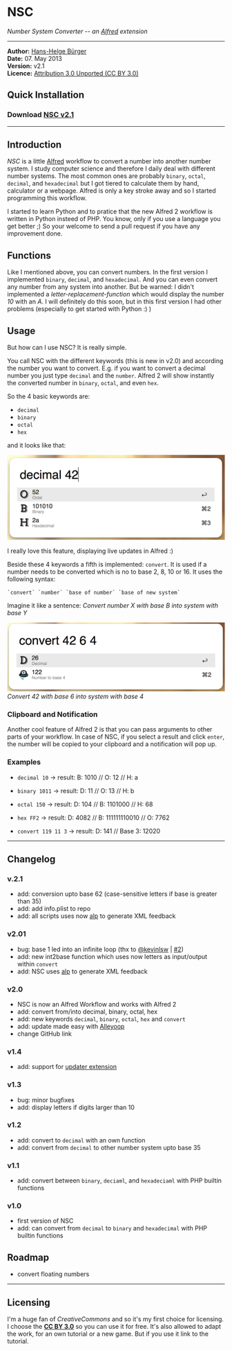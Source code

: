 # NSC
*Number System Converter -- an [Alfred](http://www.alfredapp.com/) extension*
* * * 

**Author:** [Hans-Helge B&uuml;rger](http://www.hanshelgebuerger.de "Hans-Helge Bürger - Webpage")  
**Date:** 07. May 2013	
**Version:** v2.1	
**Licence:** [Attribution 3.0 Unported (CC BY 3.0)](http://creativecommons.org/licenses/by/3.0/ "Attribution 3.0 Unported (CC BY 3.0)")

## Quick Installation
### Download [NSC v2.1](https://github.com/obstschale/NSC/raw/alfredextension/nsc-v2.1.alfredworkflow)


---
## Introduction

*NSC* is a little [Alfred](http://www.alfredapp.com/) workflow to convert a number into another number system. I study computer science and therefore I daily deal with different number systems. The most common ones are probably `binary`, `octal`, `decimal`, and `hexadecimal` but I got tiered to calculate them by hand, calculator or a webpage. Alfred is only a key stroke away and so I started programming this workflow.

I started to learn Python and to pratice that the new Alfred 2 workflow is written in Python insteed of PHP. You know, only if you use a language you get better ;) So your welcome to send a pull request if you have any improvement done.

## Functions

Like I mentioned above, you can convert numbers. In the first version I implemented `binary`, `decimal`, and `hexadecimal`. And you can even convert any number from any system into another. But be warned: I didn't implemented a _letter-replacement-function_ which would display the number _10_ with an _A_. I will definitely do this soon, but in this first version I had other problems (especially to get started with Python :) )

## Usage

But how can I use NSC? It is really simple.

You call NSC with the different keywords (this is new in v2.0) and according the number you want to convert. E.g. if you want to convert a decimal number you just type `decimal` and the `number`. Alfred 2 will show instantly the converted number in `binary`, `octal`, and even `hex`.

So the 4 basic keywords are:

* `decimal`
* `binary`
* `octal`
* `hex`

and it looks like that:

![screenshot of Alfred converting the decimal number 42](img/README_decimal.png)

I really love this feature, displaying live updates in Alfred :)

Beside these 4 keywords a fifth is implemented: `convert`. It is used if a number needs to be converted which is no to base 2, 8, 10 or 16. It uses the following syntax:

	`convert` `number` `base of number` `base of new system`

Imagine it like a sentence: _Convert number X with base B into system with base Y_

![screenshot of Alfred converting the number 42 with base 6 into base 4 system](img/README_convert.png)
_Convert 42 with base 6 into system with base 4_

### Clipboard and Notification
Another cool feature of Alfred 2 is that you can pass arguments to other parts of your workflow. In case of NSC, if you select a result and click `enter`, the number will be copied to your clipboard and a notification will pop up.

### Examples

* `decimal 10` → result: B: 1010 // O: 12 // H: a

* `binary 1011` → result: D: 11 // O: 13 // H: b

* `octal 150` → result: D: 104 // B: 1101000 // H: 68

* `hex FF2` → result: D: 4082 // B: 111111110010 // O: 7762

* `convert 119 11 3` → result: D: 141 // Base 3: 12020 

---

## Changelog
### v.2.1
* add: conversion upto base 62 (case-sensitive letters if base is greater than 35)
* add: add info.plist to repo
* add: all scripts uses now [alp](https://github.com/phyllisstein/alp) to generate XML feedback 

### v2.01
* bug: base 1 led into an infinite loop (thx to [@kevinlsw](https://github.com/kevinlsw) | [#2](https://github.com/obstschale/NSC/issues/2))
* add: new int2base function which uses now letters as input/output within `convert`
* add: NSC uses [alp](https://github.com/phyllisstein/alp) to generate XML feedback



### v2.0
* NSC is now an Alfred Workflow and works with Alfred 2
* add: convert from/into decimal, binary, octal, hex
* add: new keywords `decimal`, `binary`, `octal`, `hex` and `convert`
* add: update made easy with [Alleyoop](http://www.alfredforum.com/topic/1582-alleyoop-update-alfred-workflows/)
* change GitHub link


### v1.4
* add: support for [updater extension](http://jdfwarrior.tumblr.com/updater)

### v1.3
* bug: minor bugfixes
* add: display letters if digits larger than 10

### v1.2
* add: convert to `decimal` with an own function
* add: convert from `decimal` to other number system upto base 35

### v1.1
* add: convert between `binary`, `deciaml`, and  `hexadeciaml` with PHP builtin functions

### v1.0
* first version of NSC
* add: can convert from `decimal` to `binary` and `hexadecimal` with PHP builtin functions

## Roadmap
* convert floating numbers

---
## Licensing

I'm a huge fan of *CreativeCommons* and so it's my first choice for licensing. I choose the [**CC BY 3.0**](http://creativecommons.org/licenses/by/3.0/ "Attribution 3.0 Unported (CC BY 3.0)") so you can use it for free. It's also allowed to adapt the work, for an own tutorial or a new game. But if you use it link to the tutorial.
